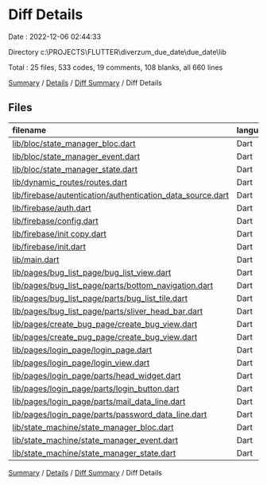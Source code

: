 # Diff Details

Date : 2022-12-06 02:44:33

Directory c:\\PROJECTS\\FLUTTER\\diverzum_due_date\\due_date\\lib

Total : 25 files,  533 codes, 19 comments, 108 blanks, all 660 lines

[Summary](results.md) / [Details](details.md) / [Diff Summary](diff.md) / Diff Details

## Files
| filename | language | code | comment | blank | total |
| :--- | :--- | ---: | ---: | ---: | ---: |
| [lib/bloc/state_manager_bloc.dart](/lib/bloc/state_manager_bloc.dart) | Dart | -10 | -1 | -3 | -14 |
| [lib/bloc/state_manager_event.dart](/lib/bloc/state_manager_event.dart) | Dart | -3 | 0 | -2 | -5 |
| [lib/bloc/state_manager_state.dart](/lib/bloc/state_manager_state.dart) | Dart | -4 | 0 | -3 | -7 |
| [lib/dynamic_routes/routes.dart](/lib/dynamic_routes/routes.dart) | Dart | 2 | 0 | 1 | 3 |
| [lib/firebase/autentication/authentication_data_source.dart](/lib/firebase/autentication/authentication_data_source.dart) | Dart | 9 | 1 | 2 | 12 |
| [lib/firebase/auth.dart](/lib/firebase/auth.dart) | Dart | 0 | 0 | -1 | -1 |
| [lib/firebase/config.dart](/lib/firebase/config.dart) | Dart | 12 | 0 | 2 | 14 |
| [lib/firebase/init copy.dart](/lib/firebase/init%20copy.dart) | Dart | 32 | 9 | 5 | 46 |
| [lib/firebase/init.dart](/lib/firebase/init.dart) | Dart | 0 | 0 | -1 | -1 |
| [lib/main.dart](/lib/main.dart) | Dart | 40 | 3 | 14 | 57 |
| [lib/pages/bug_list_page/bug_list_view.dart](/lib/pages/bug_list_page/bug_list_view.dart) | Dart | 36 | 0 | 8 | 44 |
| [lib/pages/bug_list_page/parts/bottom_navigation.dart](/lib/pages/bug_list_page/parts/bottom_navigation.dart) | Dart | 47 | 0 | 4 | 51 |
| [lib/pages/bug_list_page/parts/bug_list_tile.dart](/lib/pages/bug_list_page/parts/bug_list_tile.dart) | Dart | 57 | 1 | 7 | 65 |
| [lib/pages/bug_list_page/parts/sliver_head_bar.dart](/lib/pages/bug_list_page/parts/sliver_head_bar.dart) | Dart | 33 | 1 | 7 | 41 |
| [lib/pages/create_bug_page/create_bug_view.dart](/lib/pages/create_bug_page/create_bug_view.dart) | Dart | 20 | 4 | 11 | 35 |
| [lib/pages/create_pug_page/create_bug_view.dart](/lib/pages/create_pug_page/create_bug_view.dart) | Dart | 0 | 0 | -1 | -1 |
| [lib/pages/login_page/login_page.dart](/lib/pages/login_page/login_page.dart) | Dart | 36 | 0 | 5 | 41 |
| [lib/pages/login_page/login_view.dart](/lib/pages/login_page/login_view.dart) | Dart | 0 | 0 | -1 | -1 |
| [lib/pages/login_page/parts/head_widget.dart](/lib/pages/login_page/parts/head_widget.dart) | Dart | 17 | 0 | 3 | 20 |
| [lib/pages/login_page/parts/login_button.dart](/lib/pages/login_page/parts/login_button.dart) | Dart | 41 | 0 | 8 | 49 |
| [lib/pages/login_page/parts/mail_data_line.dart](/lib/pages/login_page/parts/mail_data_line.dart) | Dart | 45 | 0 | 11 | 56 |
| [lib/pages/login_page/parts/password_data_line.dart](/lib/pages/login_page/parts/password_data_line.dart) | Dart | 38 | 1 | 7 | 46 |
| [lib/state_machine/state_manager_bloc.dart](/lib/state_machine/state_manager_bloc.dart) | Dart | 34 | 0 | 12 | 46 |
| [lib/state_machine/state_manager_event.dart](/lib/state_machine/state_manager_event.dart) | Dart | 25 | 0 | 11 | 36 |
| [lib/state_machine/state_manager_state.dart](/lib/state_machine/state_manager_state.dart) | Dart | 26 | 0 | 2 | 28 |

[Summary](results.md) / [Details](details.md) / [Diff Summary](diff.md) / Diff Details